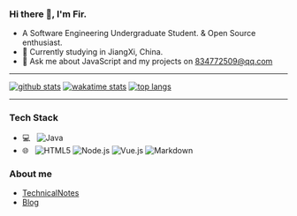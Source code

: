 ### Hi there 👋, I'm Fir.

<!--
**FirTech/FirTech** is a ✨ _special_ ✨ repository because its `README.md` (this file) appears on your GitHub profile.

Here are some ideas to get you started:

- 🔭 I’m currently working on ...
- 🌱 I’m currently learning ...
- 👯 I’m looking to collaborate on ...
- 🤔 I’m looking for help with ...
- 💬 Ask me about ...
- 📫 How to reach me: ...
- 😄 Pronouns: ...
- ⚡ Fun fact: ...
-->

<!-- [<img align="right" width="50%" src="https://github-readme-stats.vercel.app/api?username=FirTech&show_icons=true">](https://github.com/FirTech) -->

- A Software Engineering Undergraduate Student. & Open Source enthusiast.
- 🌱 Currently studying in JiangXi, China.
- 💬 Ask me about JavaScript and my projects on [834772509@qq.com](mailto:834772509@qq.com)

---

[![github stats](https://github-readme-stats.vercel.app/api?username=FirTech&show_icons=true)](https://github.com/FirTech)
[![wakatime stats](https://github-readme-stats.vercel.app/api/wakatime?username=FirTech&layout=compact)](https://github.com/FirTech)
[![top langs](https://github-readme-stats.vercel.app/api/top-langs/?username=FirTech&layout=compact)](https://github.com/FirTech)

---

### Tech Stack

- 💻 &#160; ![Java](https://img.shields.io/badge/-Java-333333?style=flat&logo=Java&logoColor=007396)
- 🌐 &#160; ![HTML5](https://img.shields.io/badge/-HTML5-333333?style=flat&logo=HTML5)
![Node.js](https://img.shields.io/badge/-Node.js-333333?style=flat&logo=node.js)
![Vue.js](https://img.shields.io/badge/-VueJS-333333?style=flat&logo=Vue.js)
![Markdown](https://img.shields.io/badge/-Markdown-333333?style=flat&logo=markdown)

### About me
- [TechnicalNotes](https://fir834772509.gitee.io/technicalnotes/)
- [Blog](http://blog.firpe.cn/)
